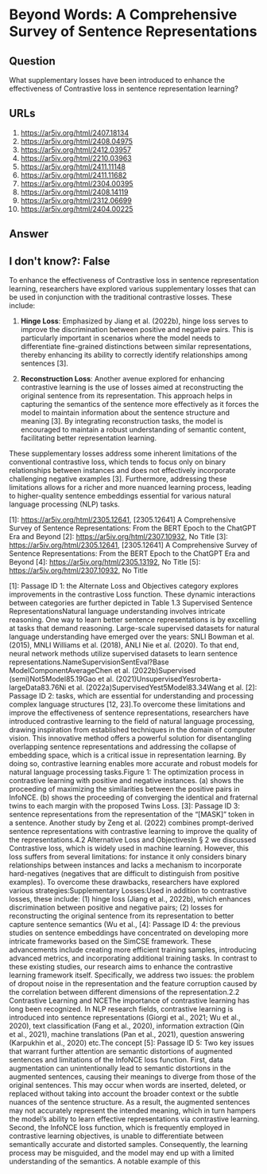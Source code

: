 # Beyond Words: A Comprehensive Survey of Sentence Representations

## Question

What supplementary losses have been introduced to enhance the effectiveness of Contrastive loss in sentence representation learning?

## URLs

1. https://ar5iv.org/html/2407.18134
2. https://ar5iv.org/html/2408.04975
3. https://ar5iv.org/html/2412.03957
4. https://ar5iv.org/html/2210.03963
5. https://ar5iv.org/html/2411.11148
6. https://ar5iv.org/html/2411.11682
7. https://ar5iv.org/html/2304.00395
8. https://ar5iv.org/html/2408.14119
9. https://ar5iv.org/html/2312.06699
10. https://ar5iv.org/html/2404.00225

## Answer

## I don't know?: False

To enhance the effectiveness of Contrastive loss in sentence representation learning, researchers have explored various supplementary losses that can be used in conjunction with the traditional contrastive losses. These include:

1. **Hinge Loss**: Emphasized by Jiang et al. (2022b), hinge loss serves to improve the discrimination between positive and negative pairs. This is particularly important in scenarios where the model needs to differentiate fine-grained distinctions between similar representations, thereby enhancing its ability to correctly identify relationships among sentences [3].

2. **Reconstruction Loss**: Another avenue explored for enhancing contrastive learning is the use of losses aimed at reconstructing the original sentence from its representation. This approach helps in capturing the semantics of the sentence more effectively as it forces the model to maintain information about the sentence structure and meaning [3]. By integrating reconstruction tasks, the model is encouraged to maintain a robust understanding of semantic content, facilitating better representation learning.

These supplementary losses address some inherent limitations of the conventional contrastive loss, which tends to focus only on binary relationships between instances and does not effectively incorporate challenging negative examples [3]. Furthermore, addressing these limitations allows for a richer and more nuanced learning process, leading to higher-quality sentence embeddings essential for various natural language processing (NLP) tasks.

[1]: https://ar5iv.org/html/2305.12641, [2305.12641] A Comprehensive Survey of Sentence Representations: From the BERT Epoch to the ChatGPT Era and Beyond
[2]: https://ar5iv.org/html/2307.10932, No Title
[3]: https://ar5iv.org/html/2305.12641, [2305.12641] A Comprehensive Survey of Sentence Representations: From the BERT Epoch to the ChatGPT Era and Beyond
[4]: https://ar5iv.org/html/2305.13192, No Title
[5]: https://ar5iv.org/html/2307.10932, No Title

[1]: Passage ID 1: the Alternate Loss and Objectives category explores improvements in the contrastive Loss function. These dynamic interactions between categories are further depicted in Table 1.3 Supervised Sentence RepresentationsNatural language understanding involves intricate reasoning. One way to learn better sentence representations is by excelling at tasks that demand reasoning. Large-scale supervised datasets for natural language understanding have emerged over the years: SNLI Bowman et al. (2015), MNLI Williams et al. (2018), ANLI Nie et al. (2020). To that end, neural network methods utilize supervised datasets to learn sentence representations.NameSupervisionSentEval?Base ModelComponentAverageChen et al. (2022b)Supervised (semi)Not5Model85.19Gao et al. (2021)UnsupervisedYesroberta-largeData83.76Ni et al. (2022a)SupervisedYest5Model83.34Wang et al.
[2]: Passage ID 2: tasks, which are essential for understanding and processing complex language structures [12, 23].To overcome these limitations and improve the effectiveness of sentence representations, researchers have introduced contrastive learning to the field of natural language processing, drawing inspiration from established techniques in the domain of computer vision. This innovative method offers a powerful solution for disentangling overlapping sentence representations and addressing the collapse of embedding space, which is a critical issue in representation learning. By doing so, contrastive learning enables more accurate and robust models for natural language processing tasks.Figure 1: The optimization process in contrastive learning with positive and negative instances. (a) shows the proceeding of maximizing the similarities between the positive pairs in InfoNCE. (b) shows the proceeding of converging the identical and fraternal twins to each margin with the proposed Twins Loss.
[3]: Passage ID 3: sentence representations from the representation of the “[MASK]” token in a sentence. Another study by Zeng et al. (2022) combines prompt-derived sentence representations with contrastive learning to improve the quality of the representations.4.2 Alternative Loss and ObjectivesIn § 2 we discussed Contrastive loss, which is widely used in machine learning. However, this loss suffers from several limitations: for instance it only considers binary relationships between instances and lacks a mechanism to incorporate hard-negatives (negatives that are difficult to distinguish from positive examples). To overcome these drawbacks, researchers have explored various strategies:Supplementary Losses:Used in addition to contrastive losses, these include: (1) hinge loss (Jiang et al., 2022b), which enhances discrimination between positive and negative pairs; (2) losses for reconstructing the original sentence from its representation to better capture sentence semantics (Wu et al.,
[4]: Passage ID 4: the previous studies on sentence embeddings have concentrated on developing more intricate frameworks based on the SimCSE framework. These advancements include creating more efficient training samples, introducing advanced metrics, and incorporating additional training tasks. In contrast to these existing studies, our research aims to enhance the contrastive learning framework itself. Specifically, we address two issues: the problem of dropout noise in the representation and the feature corruption caused by the correlation between different dimensions of the representation.2.2 Contrastive Learning and NCEThe importance of contrastive learning has long been recognized. In NLP research fields, contrastive learning is introduced into sentence representations (Giorgi et al., 2021; Wu et al., 2020), text classification (Fang et al., 2020), information extraction (Qin et al., 2021), machine translations (Pan et al., 2021), question answering (Karpukhin et al., 2020) etc.The concept
[5]: Passage ID 5: Two key issues that warrant further attention are semantic distortions of augmented sentences and limitations of the InfoNCE loss function. First, data augmentation can unintentionally lead to semantic distortions in the augmented sentences, causing their meanings to diverge from those of the original sentences. This may occur when words are inserted, deleted, or replaced without taking into account the broader context or the subtle nuances of the sentence structure. As a result, the augmented sentences may not accurately represent the intended meaning, which in turn hampers the model’s ability to learn effective representations via contrastive learning. Second, the InfoNCE loss function, which is frequently employed in contrastive learning objectives, is unable to differentiate between semantically accurate and distorted samples. Consequently, the learning process may be misguided, and the model may end up with a limited understanding of the semantics. A notable example of this